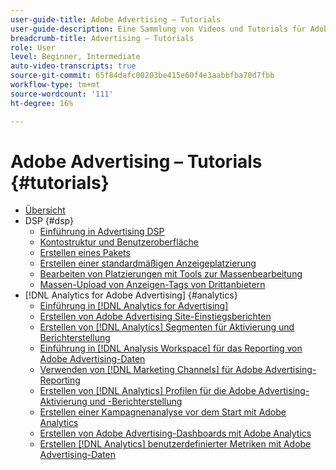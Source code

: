 ```yaml
---
user-guide-title: Adobe Advertising – Tutorials
user-guide-description: Eine Sammlung von Videos und Tutorials für Adobe Advertising.
breadcrumb-title: Advertising – Tutorials
role: User
level: Beginner, Intermediate
auto-video-transcripts: true
source-git-commit: 65f84dafc00203be415e60f4e3aabbfba70d7fbb
workflow-type: tm+mt
source-wordcount: '111'
ht-degree: 16%

---
```



# Adobe Advertising – Tutorials {#tutorials}

+ [Übersicht](overview.md)
+ DSP {#dsp}
   + [Einführung in Advertising DSP](/help/dsp/intro.md)
   + [Kontostruktur und Benutzeroberfläche](/help/dsp/ui.md)
   + [Erstellen eines Pakets](/help/dsp/package-create.md)
   + [Erstellen einer standardmäßigen Anzeigeplatzierung](/help/dsp/placement-create.md)
   + [Bearbeiten von Platzierungen mit Tools zur Massenbearbeitung](/help/dsp/bulk-edit-placement-tools.md)
   + [Massen-Upload von Anzeigen-Tags von Drittanbietern](/help/dsp/bulk-upload-third-party-ad-tags.md)
+ [!DNL Analytics for Adobe Advertising] {#analytics}
   + [Einführung in [!DNL Analytics for Advertising]](/help/integrations/analytics/intro-a4adc.md)
   + [Erstellen von Adobe Advertising Site-Einstiegsberichten](/help/integrations/analytics/analytics-site-entry-a4adc.md)
   + [Erstellen von [!DNL Analytics] Segmenten für Aktivierung und Berichterstellung](/help/integrations/analytics/analytics-segments-a4adc.md)
   + [Einführung in [!DNL Analysis Workspace] für das Reporting von Adobe Advertising-Daten](/help/integrations/analytics/analytics-analysis-workspace-a4adc.md)
   + [Verwenden von  [!DNL Marketing Channels]  für Adobe Advertising-Reporting](/help/integrations/analytics/analytics-reporting-a4adc.md)
   + [Erstellen von [!DNL Analytics] Profilen für die Adobe Advertising-Aktivierung und -Berichterstellung](/help/integrations/analytics/analytics-profiles-a4adc.md)
   + [Erstellen einer Kampagnenanalyse vor dem Start mit Adobe Analytics](/help/integrations/analytics/analytics-pre-launch-a4adc.md)
   + [Erstellen von Adobe Advertising-Dashboards mit Adobe Analytics](/help/integrations/analytics/analytics-dashboards-a4adc.md)
   + [Erstellen [!DNL Analytics] benutzerdefinierter Metriken mit Adobe Advertising-Daten](/help/integrations/analytics/analytics-custom-metrics-a4adc.md)

<!-- Add to DSP chapter once the videos are complete:
  + [How to Create a Placement](/help/dsp/placement-create.md)
  + [Placement Targeting Capabilities](/help/dsp/placement-targeting.md)
  + [Audience Libraries and Applying Behavioral Targeting](/help/dsp/audience-libraries.md)
-->

<!-- If I move the "Analytics for Advertising chapter into a larger Integrations chapter, then I'll need to set up redirects by copying a CSV file into this repo and populating it for those legacy file names. -->

